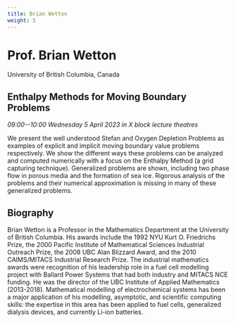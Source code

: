 ```yaml
---
title: Brian Wetton
weight: 5
---
```


# Prof. Brian Wetton

University of British Columbia, Canada

## Enthalpy Methods for Moving Boundary Problems

*09:00--10:00 Wednesday 5 April 2023 in X block lecture theatres*

We present the well understood Stefan and Oxygen Depletion Problems as examples of explicit and implicit moving boundary value problems respectively. We show the different ways these problems can be analyzed and computed numerically with a focus on the Enthalpy Method (a grid capturing technique). Generalized problems are shown, including two phase flow in porous media and the formation of sea ice. Rigorous analysis of the problems and their numerical approximation is missing in many of these generalized problems. 

## Biography

Brian Wetton is a Professor in the Mathematics Department at the University of British Columbia. His awards include the 1992 NYU Kurt O. Friedrichs Prize, the 2000 Pacific Institute of Mathematical Sciences Industrial Outreach Prize, the 2008 UBC Alan Blizzard Award, and the 2010 CAIMS/MITACS Industrial Research Prize. The industrial mathematics awards were recognition of his leadership role in a fuel cell modelling project with Ballard Power Systems that had both industry and MITACS NCE funding. He was the director of the UBC Institute of Applied Mathematics (2013-2018). Mathematical modelling of electrochemical systems has been a major application of his modelling, asymptotic, and scientific computing skills: the expertise in this area has been applied to fuel cells, generalized dialysis devices, and currently Li-ion batteries.
